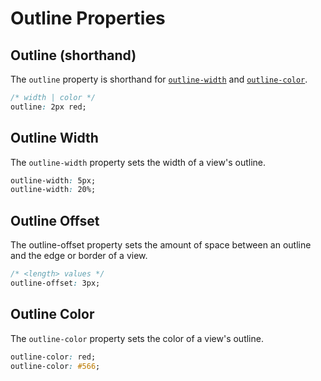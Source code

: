 # Outline Properties

## Outline (shorthand)

The `outline` property is shorthand for [`outline-width`](#outline-width) and [`outline-color`](#border-color).

```css
/* width | color */
outline: 2px red;
```

## Outline Width

The `outline-width` property sets the width of a view's outline.

```css
outline-width: 5px;
outline-width: 20%;
```

## Outline Offset

The outline-offset property sets the amount of space between an outline and the edge or border of a view.

```css
/* <length> values */
outline-offset: 3px;
```

## Outline Color

The `outline-color` property sets the color of a view's outline.

```css
outline-color: red;
outline-color: #566;
```
